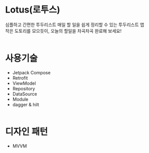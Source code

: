 # Lotus(로투스)
심플하고 간편한 투두리스트
매일 할 일을 쉽게 정리할 수 있는 투두리스트 앱\
작은 도토리를 모으듯이, 오늘의 할일을 차곡차곡 완료해 보세요!<br/><br/>



# 사용기술
- Jetpack Compose
- Retrofit
- ViewModel
- Repository
- DataSource
- Module
- dagger & hilt<br/><br/>

# 디자인 패턴
- MVVM
